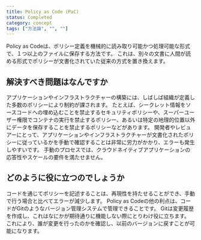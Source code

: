 ```yaml
---
title: Policy as Code (PaC)
status: Completed
category: concept
tags: ["方法論", "", ""]
---
```


Policy as Codeは、ポリシー定義を機械的に読み取り可能かつ処理可能な形式で、１つ以上のファイルに保存する方法です。
これは、別々の文書に人間が読める形式でポリシーが文書化されていた従来の方式を置き換えます。

## 解決すべき問題はなんですか

アプリケーションやインフラストラクチャーの構築には、しばしば組織が定義した多数のポリシーにより制約が課されます。
たとえば、シークレット情報をソースコードへの埋め込むことを禁止するセキュリティポリシーや、スーパーユーザー権限でコンテナの実行を禁止するポリシー、あるいは特定の地理的位置以外にデータを保存することを禁止するポリシーなどがあります。
開発者やレビュアーにとって、アプリケーションやインフラストラクチャーが文書化されたポリシーに従っているかを手動で確認することは非常に労力がかかり、エラーも発生しやすいです。
手動のプロセスでは、クラウドネイティブアプリケーションの応答性やスケールの要件を満たせません。

## どのように役に立つのでしょうか

コードを通じてポリシーを記述することは、再現性を持たせることができ、手動で行う場合と比べてエラーが減少します。
Policy as Codeの他の利点は、コードがGitのようなバージョン管理システムで管理できることです。
Gitは変更履歴を作成し、これはなにかが期待通りに機能しない際にとりわけ役に立ちます。
これにより、誰が変更を行ったのかを確認し、以前のバージョンに戻すことが可能になります。
